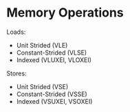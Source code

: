 # Memory Operations

Loads:

- Unit Strided (VLE)
- Constant-Strided (VLSE)
- Indexed (VLUXEI, VLOXEI)

Stores:

- Unit Strided (VSE)
- Constant-Strided (VSSE)
- Indexed (VSUXEI, VSOXEI)